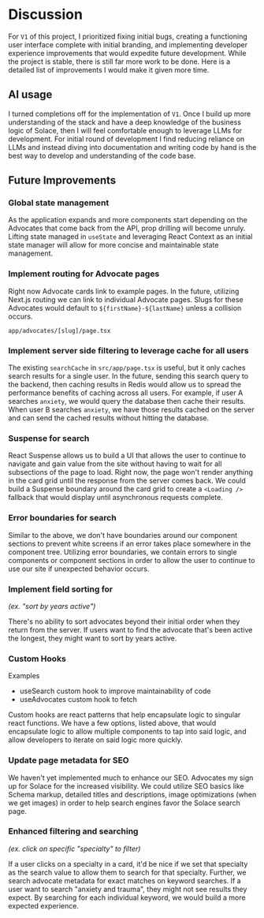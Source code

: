 # Discussion

For `V1` of this project, I prioritized fixing initial bugs, creating a functioning user interface complete with initial branding, and implementing developer experience improvements that would expedite future development. While the project is stable, there is still far more work to be done. Here is a detailed list of improvements I would make it given more time.

## AI usage

I turned completions off for the implementation of `V1`. Once I build up more understanding of the stack and have a deep knowledge of the business logic of Solace, then I will feel comfortable enough to leverage LLMs for development. For initial round of development I find reducing reliance on LLMs and instead diving into documentation and writing code by hand is the best way to develop and understanding of the code base.

## Future Improvements

### Global state management

As the application expands and more components start depending on the Advocates that come back from the API, prop drilling will become unruly. Lifting state managed in `useState` and leveraging React Context as an initial state manager will allow for more concise and maintainable state management.

### Implement routing for Advocate pages

Right now Advocate cards link to example pages. In the future, utilizing Next.js routing we can link to individual Advocate pages. Slugs for these Advocates would default to `${firstName}-${lastName}` unless a collision occurs.

```
app/advocates/[slug]/page.tsx
```

### Implement server side filtering to leverage cache for all users

The existing `searchCache` in `src/app/page.tsx` is useful, but it only caches search results for a single user. In the future, sending this search query to the backend, then caching results in Redis would allow us to spread the performance benefits of caching across all users. For example, if user A searches `anxiety`, we would query the database then cache their results. When user B searches `anxiety`, we have those results cached on the server and can send the cached results without hitting the database.

### Suspense for search

React Suspense allows us to build a UI that allows the user to continue to navigate and gain value from the site without having to wait for all subsections of the page to load. Right now, the page won't render anything in the card grid until the response from the server comes back. We could build a Suspense boundary around the card grid to create a `<Loading />` fallback that would display until asynchronous requests complete.

### Error boundaries for search

Similar to the above, we don't have boundaries around our component sections to prevent white screens if an error takes place somewhere in the component tree. Utilizing error boundaries, we contain errors to single components or component sections in order to allow the user to continue to use our site if unexpected behavior occurs.

### Implement field sorting for

_(ex. "sort by years active")_

There's no ability to sort advocates beyond their initial order when they return from the server. If users want to find the advocate that's been active the longest, they might want to sort by years active.

### Custom Hooks

Examples

- useSearch custom hook to improve maintainability of code
- useAdvocates custom hook to fetch

Custom hooks are react patterns that help encapsulate logic to singular react functions. We have a few options, listed above, that would encapsulate logic to allow multiple components to tap into said logic, and allow developers to iterate on said logic more quickly.

### Update page metadata for SEO

We haven't yet implemented much to enhance our SEO. Advocates my sign up for Solace for the increased visibility. We could utilize SEO basics like Schema markup, detailed titles and descriptions, image optimizations (when we get images) in order to help search engines favor the Solace search page.

### Enhanced filtering and searching

_(ex. click on specific "specialty" to filter)_

If a user clicks on a specialty in a card, it'd be nice if we set that specialty as the search value to allow them to search for that specialty. Further, we search advocate metadata for exact matches on keyword searches. If a user want to search "anxiety and trauma", they might not see results they expect. By searching for each individual keyword, we would build a more expected experience.
